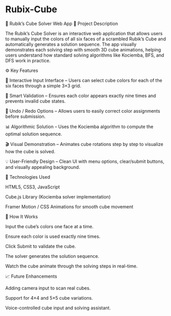 # Rubix-Cube

🧩 Rubik’s Cube Solver Web App
📖 Project Description

The Rubik’s Cube Solver is an interactive web application that allows users to manually input the colors of all six faces of a scrambled Rubik’s Cube and automatically generates a solution sequence.
The app visually demonstrates each solving step with smooth 3D cube animations, helping users understand how standard solving algorithms like Kociemba, BFS, and DFS work in practice.

⚙️ Key Features

🎨 Interactive Input Interface – Users can select cube colors for each of the six faces through a simple 3×3 grid.

🧠 Smart Validation – Ensures each color appears exactly nine times and prevents invalid cube states.

🔄 Undo / Redo Options – Allows users to easily correct color assignments before submission.

📊 Algorithmic Solution – Uses the Kociemba algorithm to compute the optimal solution sequence.

🎬 Visual Demonstration – Animates cube rotations step by step to visualize how the cube is solved.

💡 User-Friendly Design – Clean UI with menu options, clear/submit buttons, and visually appealing background.

🧠 Technologies Used

HTML5, CSS3, JavaScript

Cube.js Library (Kociemba solver implementation)

Framer Motion / CSS Animations for smooth cube movement

🚀 How It Works

Input the cube’s colors one face at a time.

Ensure each color is used exactly nine times.

Click Submit to validate the cube.

The solver generates the solution sequence.

Watch the cube animate through the solving steps in real-time.

📈 Future Enhancements

Adding camera input to scan real cubes.

Support for 4×4 and 5×5 cube variations.

Voice-controlled cube input and solving assistant.
